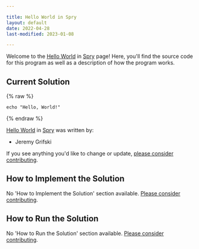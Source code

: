 ```yaml
---

title: Hello World in Spry
layout: default
date: 2022-04-28
last-modified: 2023-01-08

---
```


Welcome to the [Hello World](https://sampleprograms.io/projects/hello-world) in [Spry](https://sampleprograms.io/languages/spry) page! Here, you'll find the source code for this program as well as a description of how the program works.

## Current Solution

{% raw %}

```spry
echo "Hello, World!"
```

{% endraw %}

[Hello World](https://sampleprograms.io/projects/hello-world) in [Spry](https://sampleprograms.io/languages/spry) was written by:

- Jeremy Grifski

If you see anything you'd like to change or update, [please consider contributing](https://github.com/TheRenegadeCoder/sample-programs).

## How to Implement the Solution

No 'How to Implement the Solution' section available. [Please consider contributing](https://github.com/TheRenegadeCoder/sample-programs-website).

## How to Run the Solution

No 'How to Run the Solution' section available. [Please consider contributing](https://github.com/TheRenegadeCoder/sample-programs-website).